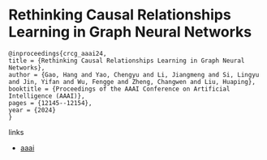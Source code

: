 # Rethinking Causal Relationships Learning in Graph Neural Networks

```
@inproceedings{crcg_aaai24,
title = {Rethinking Causal Relationships Learning in Graph Neural Networks},
author = {Gao, Hang and Yao, Chengyu and Li, Jiangmeng and Si, Lingyu and Jin, Yifan and Wu, Fengge and Zheng, Changwen and Liu, Huaping},
booktitle = {Proceedings of the AAAI Conference on Artificial Intelligence (AAAI)},
pages = {12145--12154},
year = {2024}
}
```

links
- [aaai](https://ojs.aaai.org/index.php/AAAI/article/view/29103)
